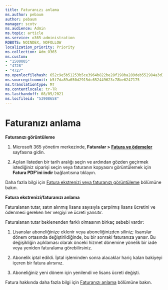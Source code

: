 ```yaml
---
title: Faturanızı anlama
ms.author: pebaum
author: pebaum
manager: scotv
ms.audience: Admin
ms.topic: article
ms.service: o365-administration
ROBOTS: NOINDEX, NOFOLLOW
localization_priority: Priority
ms.collection: Adm_O365
ms.custom:
- "1500005"
- "4728"
- "4727"
ms.openlocfilehash: 652c9e5b51253b5ce3964b822be28f198ba289deb552984a3d124166484fa84d
ms.sourcegitcommit: b5f7da89a650d2915dc652449623c78be6247175
ms.translationtype: MT
ms.contentlocale: tr-TR
ms.lasthandoff: 08/05/2021
ms.locfileid: "53908658"
---
```

# <a name="understand-your-bill"></a>Faturanızı anlama

**Faturanızı görüntüleme**

1. Microsoft 365 yönetim merkezinde, **Faturalar > [Fatura ve ödemeler](https://go.microsoft.com/fwlink/p/?linkid=848039)** sayfasına gidin.

2. Açılan listeden bir tarih aralığı seçin ve ardından gözden geçirmek istediğiniz siparişi seçin veya faturanın kopyasını görüntülemek için **Fatura PDF’ini indir** bağlantısına tıklayın.

Daha fazla bilgi için [Fatura ekstrenizi veya faturanızı görüntüleme](https://docs.microsoft.com/microsoft-365/commerce/billing-and-payments/view-your-bill-or-invoice) bölümüne bakın.

**Fatura ekstrenizi/faturanızı anlama**

Faturalanan tutar, satın alınmış lisans sayısıyla çarpılmış lisans ücretini ve ödenmesi gereken her vergiyi ve ücreti yansıtır.

Faturalanan tutar beklenenden farklı olmasının birkaç sebebi vardır:

1. Lisanslar aboneliğinize eklenir veya aboneliğinizden siliniz; lisanslar dönem ortasında değiştirildiğinde, bu bir sonraki faturanıza yansır.  Bu değişikliğin açıklaması olarak önceki hizmet dönemine yönelik bir iade veya yeniden faturalama görebilirsiniz.

2. Abonelik iptal edildi.  İptal işleminden sonra alacaklar hariç kalan bakiyeyi içeren bir fatura alırsınız.

3. Aboneliğiniz yeni dönem için yenilendi ve lisans ücreti değişti.  

Fatura hakkında daha fazla bilgi için [Faturanızı anlama](https://support.office.com/article/Understand-your-invoice-for-Office-365-for-business-0724b428-fb59-4962-8c37-6674166d7507) bölümüne bakın.

